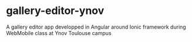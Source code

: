 # gallery-editor-ynov
A gallery editor app developped in Angular around Ionic framework during WebMobile class at Ynov Toulouse campus 
